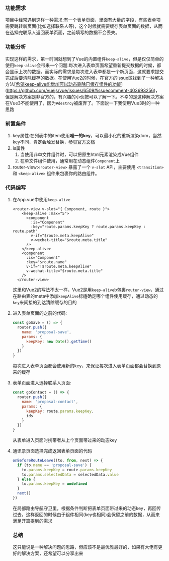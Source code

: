 ### 功能需求

项目中经常遇到这样一种需求:有一个表单页面，里面有大量的字段，有些表单项需要跳转新页面(比如选择联系人等)，这个时候就需要缓存表单页面的数据，从而在选择完联系人返回表单页面，之前填写的数据不会丢失。

### 功能分析

实现这样的需求，第一时间就想到了Vue的内置组件`keep-alive`，但是仅仅简单的使用`keep-alive`会带来一个问题:每次进入表单页面希望重新提交数据的时候，都会显示上次的数据。而实际的需求是每次进入表单都是一个新页面，这就要求提交完成后要清除缓存的数据。在使用Vue2的时候，在官方的issue区找到了一种解决方法[[希望keep-alive能增加可以动态删除已缓存组件的功能](https://github.com/vuejs/vue/issues/6509#)](https://github.com/vuejs/vue/issues/6509#issuecomment-403693256)，但是解决方案是非官方的，有兴趣的小伙按可以了解一下。不幸的是这种解决方案在Vue3不能使用了，因为`#destroy`被废弃了。下面说一下我使用Vue3时的一种思路

### 前置条件

1. key属性:在列表中的item使用**唯一的key**，可以最小化的重新渲染dom，当然key不同，肯定会触发替换，[参见官方文档](https://v3.cn.vuejs.org/api/special-attributes.html#key)
2. is属性
   1. 当使用非单文件组件时，可以把原生html元素渲染成Vue组件
   2. 在单文件组件使用，通常用在动态组件`Component`上
3. router-view:`<router-view>` 暴露了一个 `v-slot` API，主要使用 `<transition>` 和 `<keep-alive>` 组件来包裹你的路由组件。

### 代码编写

1. 在App.vue中使用`keep-alive`

   ```vue
   <router-view v-slot="{ Component, route }">
       <keep-alive :max="5">
         <component
           :is="Component"
           :key="route.params.keepKey ? route.params.keepKey : route.path"
           v-if="$route.meta.keepAlive"
           v-wechat-title="$route.meta.title"
         />
       </keep-alive>
       <component
         :is="Component"
         :key="$route.name"
         v-if="!$route.meta.keepAlive"
         v-wechat-title="$route.meta.title"
       />
     </router-view>
   ```

   这里和Vue2的写法不太一样，Vue2是用`keep-alive`b包裹`router-view`，通过在路由表的meta中添加`keepAlive`标适确定哪个组件使用缓存，通过动态的`key`来间接的到达清除缓存的目的

2. 进入表单页面的之前的代码:

   ```javascript
   const goSave = () => {
     router.push({
       name: 'proposal-save',
       params: {
         keepKey: new Date().getTime()
       }
     })
   }
   ```

   每次进入表单页面都会使用新的key，来保证每次进入表单页面都会替换到原来的缓存

3. 表单页面进入选择联系人页面:

   ```javascript
   const goContact = () => {
     router.push({
       name: 'proposal-contact',
       params: {
         keepKey: route.params.keepKey,
         ids
       }
     })
   }
   ```

   从表单进入页面时携带者从上个页面带过来的动态key

4. 通讯录页面选择完成返回表单页面的代码

   ```javascript
   onBeforeRouteLeave((to, from, next) => {
     if (to.name == 'proposal-save') {
       to.params.keepKey = route.params.keepKey
       to.params.selectedData = selectedData.value
     } else {
       to.params.keepKey = undefined
     }
     next()
   })
   ```

   在局部路由导航守卫里，根据条件判断把表单页面带过来的动态key，再回传过去，这样返回的时候由于组件相同(key也相同)会保留之前的数据，从而来满足开篇提到的需求

   ### 总结

   这只能说是一种解决问题的思路，但应该不是最优雅最好的，如果有大佬有更好的解决方案，还希望可以分享出来